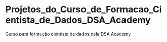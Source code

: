 # Projetos_do_Curso_de_Formacao_Cientista_de_Dados_DSA_Academy
Curso para formação cientista de dados pela DSA Academy
